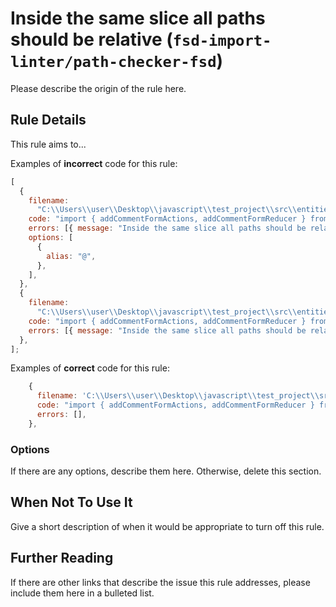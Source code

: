 # Inside the same slice all paths should be relative (`fsd-import-linter/path-checker-fsd`)

<!-- end auto-generated rule header -->

Please describe the origin of the rule here.

## Rule Details

This rule aims to...

Examples of **incorrect** code for this rule:

```js
[
  {
    filename:
      "C:\\Users\\user\\Desktop\\javascript\\test_project\\src\\entities\\Article",
    code: "import { addCommentFormActions, addCommentFormReducer } from '@/entities/Article/model/slices/addCommentFormSlice'",
    errors: [{ message: "Inside the same slice all paths should be relative" }],
    options: [
      {
        alias: "@",
      },
    ],
  },
  {
    filename:
      "C:\\Users\\user\\Desktop\\javascript\\test_project\\src\\entities\\Article",
    code: "import { addCommentFormActions, addCommentFormReducer } from 'entities/Article/model/slices/addCommentFormSlice'",
    errors: [{ message: "Inside the same slice all paths should be relative" }],
  },
];
```

Examples of **correct** code for this rule:

```js
    {
      filename: 'C:\\Users\\user\\Desktop\\javascript\\test_project\\src\\entities\\Article',
      code: "import { addCommentFormActions, addCommentFormReducer } from '../../model/slices/addCommentFormSlice'",
      errors: [],
    },
```

### Options

If there are any options, describe them here. Otherwise, delete this section.

## When Not To Use It

Give a short description of when it would be appropriate to turn off this rule.

## Further Reading

If there are other links that describe the issue this rule addresses, please include them here in a bulleted list.
